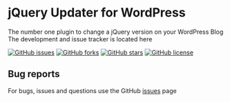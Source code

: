 # jQuery Updater for WordPress #
The number one plugin to change a jQuery version on your WordPress Blog
The development and issue tracker is located here

[![GitHub issues](https://img.shields.io/github/issues/ramoonus/jquery-updater.svg)](https://github.com/ramoonus/jquery-updater/issues)
[![GitHub forks](https://img.shields.io/github/forks/ramoonus/jquery-updater.svg)](https://github.com/ramoonus/jquery-updater/network)
[![GitHub stars](https://img.shields.io/github/stars/ramoonus/jquery-updater.svg)](https://github.com/ramoonus/jquery-updater/stargazers)
[![GitHub license](https://img.shields.io/badge/license-GPLv3-blue.svg)](https://raw.githubusercontent.com/ramoonus/jquery-updater/master/LICENSE)

## Bug reports ##
For bugs, issues and questions use the GitHub [issues](https://github.com/Ramoonus/jQuery-Updater/issues) page
